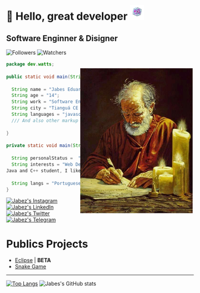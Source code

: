 <h1>
   🖖 Hello, great developer 
   <img title="End crystal" alt="End_crystal" src="./assets/End_crystal.gif"
   height="40px">
</h1>

## Software Enginner & Disigner

![Followers][Github followers] ![Watchers][Github watchers]

[Github followers]: https://img.shields.io/github/followers/Watts8bits?color=red&logo=github&logoColor=white&style=for-the-badge
[Github watchers]: https://img.shields.io/github/watchers/Watts8bits/Watts8bits?color=yellow&logo=github&logoColor=white&style=for-the-badge

<p>
    <img alt="Apostolo Paulo" src="./assets/Paulo.jpg"  
    style="margin-top:20px; margin-right:3px;"
    height="390px"
    align="right">
</p>

~~~java
package dev.watts;

public static void main(String[] args) {

  String name = "Jabes Eduardo";
  String age = "14";
  String work = "Software Engineer";
  String city = "Tianguá CE BR";
  String languages = "javascript, java, C++, C#";
  /// And also other markup languages ​​like HTML and graphic design, CSS

}

private static void main(String[] args) {

  String personalStatus =  "studying, Expecializing, developing";
  String interests = "Web Developer,
Java and C++ student, I like manga and reggae music";

  String langs = "Portuguese and English";
}
~~~

[![Jabez's Instagram][Instagram]](https://www.instagram.com/jear.code/)
[![Jabez's LinkedIn][LinkedIn]](https://www.linkedin.com/in/jabes-eduardo-029035252/)
[![Jabez's Twitter][Twitter]](https://twitter.com/Watts_8bits)
[![Jabez's Telegram][Telegram]](https://t.me/JabesEd)

[Instagram]: https://img.shields.io/twitter/url?color=red&label=Instagram&logo=instagram&style=plastic&url=https%3A%2F%2Fwww.instagram.com%2Fjear.code%2F
[LinkedIn]: https://img.shields.io/twitter/url?color=blue&label=LinkedIn&logo=LinkedIn&logoColor=blue&style=plastic&url=https%3A%2F%2Fshields.io
[Telegram]: https://img.shields.io/twitter/url?color=blue&label=Telegram&logo=Telegram&style=plastic&url=https%3A%2F%2Fshields.io
[Twitter]: https://img.shields.io/twitter/url?color=blue&label=Twitter&logo=Twitter&style=plastic&url=https%3A%2F%2Fshields.io

# Publics Projects 
- [Eclipse](https://github.com/Watts8bits/Eclipse) | **BETA**
- [Snake Game](https://github.com/Watts8bits/Snake)
---

[![Top Langs](https://github-readme-stats.vercel.app/api/top-langs/?username=Watts8bits&layout=compact&theme=dracula)](https://github.com/anuraghazra/github-readme-stats)
![Jabes's GitHub stats](https://github-readme-stats.vercel.app/api?username=Watts8bits&show_icons=true&theme=dracula)



